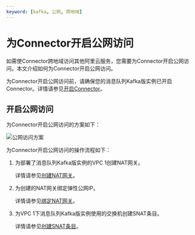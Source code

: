 ```yaml
---
keyword: [kafka, 公网, 跨地域]
---
```


# 为Connector开启公网访问

如需使Connector跨地域访问其他阿里云服务，您需要为Connector开启公网访问。本文介绍如何为Connector开启公网访问。

为Connector开启公网访问前，请确保您的消息队列Kafka版实例已开启Connector。详情请参见[开启Connector](/intl.zh-CN/用户指南/Connector/开启Connector.md)。

## 开启公网访问

为Connector开启公网访问的方案如下：

![公网访问方案](https://static-aliyun-doc.oss-cn-hangzhou.aliyuncs.com/assets/img/zh-CN/2016119951/p130354.png)

为Connector开启公网访问的操作流程如下：

1.  为部署了消息队列Kafka版实例的VPC 1创建NAT网关。

    详情请参见[创建NAT网关]()。

2.  为创建的NAT网关绑定弹性公网IP。

    详情请参见[绑定NAT网关](/intl.zh-CN/用户指南/绑定云资源/绑定NAT网关.md)。

3.  为VPC 1下消息队列Kafka版实例使用的交换机创建SNAT条目。

    详情请参见[创建SNAT条目]()。


